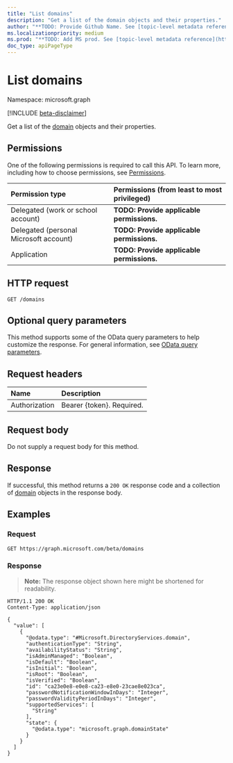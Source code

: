 ```yaml
---
title: "List domains"
description: "Get a list of the domain objects and their properties."
author: "**TODO: Provide Github Name. See [topic-level metadata reference](https://msgo.azurewebsites.net/add/document/guidelines/metadata.html#topic-level-metadata)**"
ms.localizationpriority: medium
ms.prod: "**TODO: Add MS prod. See [topic-level metadata reference](https://msgo.azurewebsites.net/add/document/guidelines/metadata.html#topic-level-metadata)**"
doc_type: apiPageType
---
```


# List domains
Namespace: microsoft.graph

[!INCLUDE [beta-disclaimer](../../includes/beta-disclaimer.md)]

Get a list of the [domain](../resources/domain.md) objects and their properties.

## Permissions
One of the following permissions is required to call this API. To learn more, including how to choose permissions, see [Permissions](/graph/permissions-reference).

|Permission type|Permissions (from least to most privileged)|
|:---|:---|
|Delegated (work or school account)|**TODO: Provide applicable permissions.**|
|Delegated (personal Microsoft account)|**TODO: Provide applicable permissions.**|
|Application|**TODO: Provide applicable permissions.**|

## HTTP request

<!-- {
  "blockType": "ignored"
}
-->
``` http
GET /domains
```

## Optional query parameters
This method supports some of the OData query parameters to help customize the response. For general information, see [OData query parameters](/graph/query-parameters).

## Request headers
|Name|Description|
|:---|:---|
|Authorization|Bearer {token}. Required.|

## Request body
Do not supply a request body for this method.

## Response

If successful, this method returns a `200 OK` response code and a collection of [domain](../resources/domain.md) objects in the response body.

## Examples

### Request
<!-- {
  "blockType": "request",
  "name": "list_domain"
}
-->
``` http
GET https://graph.microsoft.com/beta/domains
```


### Response
>**Note:** The response object shown here might be shortened for readability.
<!-- {
  "blockType": "response",
  "truncated": true,
  "@odata.type": "Collection(Microsoft.DirectoryServices.domain)"
}
-->
``` http
HTTP/1.1 200 OK
Content-Type: application/json

{
  "value": [
    {
      "@odata.type": "#Microsoft.DirectoryServices.domain",
      "authenticationType": "String",
      "availabilityStatus": "String",
      "isAdminManaged": "Boolean",
      "isDefault": "Boolean",
      "isInitial": "Boolean",
      "isRoot": "Boolean",
      "isVerified": "Boolean",
      "id": "ca23e0e8-e0e8-ca23-e8e0-23cae8e023ca",
      "passwordNotificationWindowInDays": "Integer",
      "passwordValidityPeriodInDays": "Integer",
      "supportedServices": [
        "String"
      ],
      "state": {
        "@odata.type": "microsoft.graph.domainState"
      }
    }
  ]
}
```

